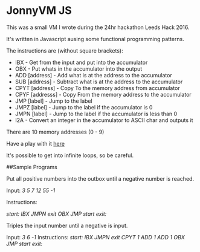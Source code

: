 # JonnyVM JS

This was a small VM I wrote during the 24hr hackathon Leeds Hack 2016.

It's written in Javascript ausing some functional programming patterns.

The instructions are (without square brackets):
+ IBX - Get from the input and put into the accumulator
+ OBX - Put whats in the accumulator into the output
+ ADD [address] - Add what is at the address to the accumulator
+ SUB [address] - Subtract what is at the address to the accumulator
+ CPYT [address] - Copy To the memory address from accumulator
+ CPYF [addresss] - Copy From the memory address to the accumulator
+ JMP [label] - Jump to the label
+ JMPZ [label] - Jump to the label if the accumulator is 0
+ JMPN [label] - Jump to the label if the accumulator is less than 0
+ I2A - Convert an integer in the accumulator to ASCII char and outputs it

There are 10 memory addresses (0 - 9)

Have a play with it [here](https://jonnyblackburn.github.io/LeedsHack2016-2/)

It's possible to get into infinite loops, so be careful.

##Sample Programs

Put all positive numbers into the outbox until a negative number is reached.

Input: *3 5 7 12 55 -1*

Instructions:

*start:
IBX
JMPN exit
OBX
JMP start
exit:*


Triples the input number until a negative is input.

Input: *3 6 -1*
Instructions:
*start:
IBX
JMPN exit
CPYT 1
ADD 1
ADD 1
OBX
JMP start
exit:*